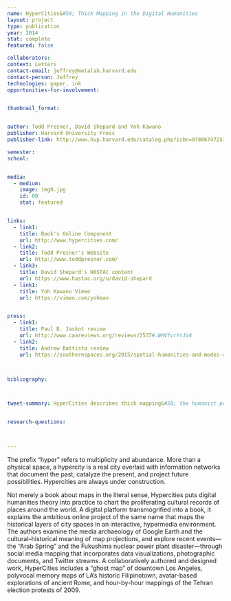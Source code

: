 ```yaml
---
name: HyperCities&#58; Thick Mapping in the Digital Humanities
layout: project
type: publication
year: 2014
stat: complete
featured: false

collaborators:
context: Letters
contact-email: jeffrey@metalab.harvard.edu
contact-person: Jeffrey
technologies: paper, ink
opportunities-for-involvement:


thumbnail_format:


author: Todd Presner, David Shepard and Yoh Kawano
publisher: Harvard University Press
publisher-link: http://www.hup.harvard.edu/catalog.php?isbn=9780674725348

semester:
school:


media:
  - medium:
    image: img0.jpg
    id: 00
    stat: featured


links:
  - link1: 
    title: Book's Online Component
    url: http://www.hypercities.com/
  - link2: 
    title: Todd Presner's Website
    url: http://www.toddpresner.com/
  - link3: 
    title: David Shepard's HASTAC content
    url: https://www.hastac.org/u/david-shepard	
  - link1: 
    title: Yoh Kawano Vimeo
    url: https://vimeo.com/yohman


press:
  - link1: 
    title: Paul B. Jaskot review
    url: http://www.caareviews.org/reviews/2537#.WHVfvrYrJo4
  - link2: 
    title: Andrew Battista review
    url: https://southernspaces.org/2015/spatial-humanities-and-modes-resistance-review-hypercities	



bibliography:



tweet-summary: HyperCities describes thick mapping&#58; the humanist project of participating and listening that transforms mapping into an ethical undertaking.


research-questions:



---
```


The prefix “hyper” refers to multiplicity and abundance. More than a physical space, a hypercity is a real city overlaid with information networks that document the past, catalyze the present, and project future possibilities. Hypercities are always under construction.

Not merely a book about maps in the literal sense, Hypercities puts digital humanities theory into practice to chart the proliferating cultural records of places around the world. A digital platform transmogrified into a book, it explains the ambitious online project of the same name that maps the historical layers of city spaces in an interactive, hypermedia environment. The authors examine the media archaeology of Google Earth and the cultural–historical meaning of map projections, and explore recent events—the “Arab Spring” and the Fukushima nuclear power plant disaster—through social media mapping that incorporates data visualizations, photographic documents, and Twitter streams. A collaboratively authored and designed work, HyperCities includes a “ghost map” of downtown Los Angeles, polyvocal memory maps of LA’s historic Filipinotown, avatar-based explorations of ancient Rome, and hour-by-hour mappings of the Tehran election protests of 2009.

